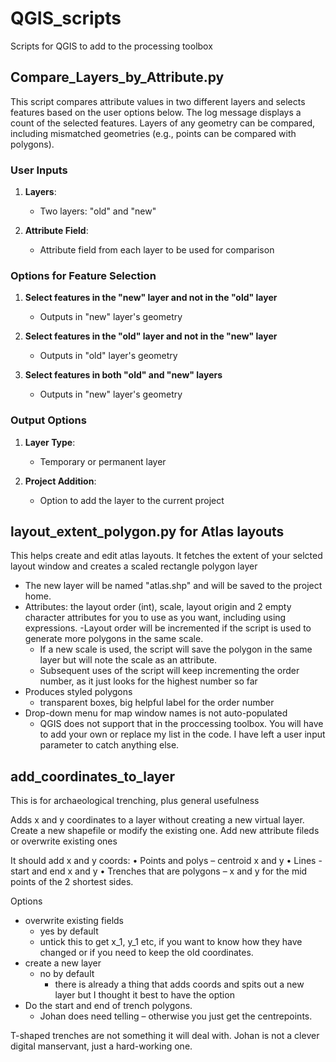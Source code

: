 # QGIS_scripts

Scripts for QGIS to add to the processing toolbox

## Compare_Layers_by_Attribute.py

This script compares attribute values in two different layers and selects features based on the user options below. The log message displays a count of the selected features. Layers of any geometry can be compared, including mismatched geometries (e.g., points can be compared with polygons).

### User Inputs

1. **Layers**:
   - Two layers: "old" and "new"

2. **Attribute Field**:
   - Attribute field from each layer to be used for comparison

### Options for Feature Selection

1. **Select features in the "new" layer and not in the "old" layer**
   - Outputs in "new" layer's geometry

2. **Select features in the "old" layer and not in the "new" layer**
   - Outputs in "old" layer's geometry

3. **Select features in both "old" and "new" layers**
   - Outputs in "new" layer's geometry

### Output Options

1. **Layer Type**:
   - Temporary or permanent layer

2. **Project Addition**:
   - Option to add the layer to the current project


## layout_extent_polygon.py for Atlas layouts

This helps create and edit atlas layouts. It fetches the extent of your selcted layout window and creates a scaled rectangle polygon layer

   - The new layer will be named "atlas.shp" and will be saved to the project home.
   - Attributes: the layout order (int), scale, layout origin and 2 empty character attributes for you to use as you want, including using expressions.
   -Layout order will be incremented if the script is used to generate more polygons in the same scale. 
      - If a new scale is used, the script will save the polygon in the same layer but will note the scale as an attribute. 
      - Subsequent uses of the script will keep incrementing the order number, as it just looks for the highest number so far
   - Produces styled polygons
      - transparent boxes, big helpful label for the order number
   - Drop-down menu for map window names is not auto-populated
      - QGIS does not support that in the proccessing toolbox. You will have to add your own or replace my list in the code. I have left a user input parameter to catch anything else.


## add_coordinates_to_layer

This is for archaeological trenching, plus general usefulness

Adds x and y coordinates to a layer without creating a new virtual layer. 
Create a new shapefile or modify the existing one.
Add new attribute fileds or overwrite existing ones

It should add x and y coords:
•	Points and polys – centroid x and y
•	Lines - start and end x and y
•	Trenches that are polygons – x and y for the mid points of the 2 shortest sides. 

Options 
   - overwrite existing fields 
      - yes by default
      - untick this to get x_1, y_1 etc, if you want to know how they have changed or if you need to keep the old coordinates.
   - create a new layer 
      - no by default
         - there is already a thing that adds coords and spits out a new layer but I thought it best to have the option
   - Do the start and end of trench polygons.
      - Johan does need telling – otherwise you just get the centrepoints. 

T-shaped trenches are not something it will deal with. Johan is not a clever digital manservant, just a hard-working one. 



